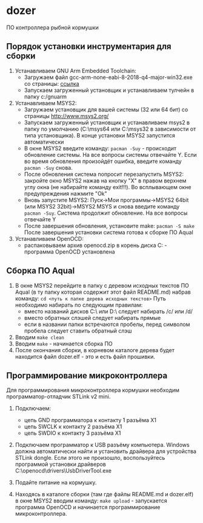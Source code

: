 # dozer
ПО контроллера рыбной кормушки
## Порядок установки инструментария для сборки
1. Устанавливаем GNU Arm Embedded Toolchain:
   - Загружаем файл gcc-arm-none-eabi-8-2018-q4-major-win32.exe со страницы: [ссылка](https://developer.arm.com/-/media/Files/downloads/gnu-rm/8-2018q4/gcc-arm-none-eabi-8-2018-q4-major-win32.exe?revision=ac917577-a723-4619-b2f0-86a551638834?product=GNU%20Arm%20Embedded%20Toolchain,32-bit,,Windows,8-2018-q4-major)
   - Запускаем загруженный установщик и устанавливаем тулчейн в папку c:/gnuarm
2. Устанавливаем MSYS2:
   - Загружаем установщик для вашей системы (32 или 64 бит) со страницы http://www.msys2.org/
   - Запускаем загруженный установщик и устанавливаем msys2 в папку по умолчанию (C:\msys64 или C:\msys32 в зависимости от типа установщика). В конце установки MSYS2 запустится автоматически
   - В окне MSYS2 введите команду: `pacman -Suy` - происходит обновление системы. На все вопросы системы отвечайте Y. Если во время обновления произойдёт ошибка, введите команду `pacman -Suy` снова.
   - После обновления система попросит перезапустить MSYS2: закройте окно MSYS2 нажав на кнопку "X" в правом верхнем углу окна (не набирайте команду exit!!!). Во всплывающем окне предупреждения нажмите "Ok"
   - Вновь запустите MSYS2: Пуск->Мои программы->MSYS2 64bit (или MSYS2 32bit)->MSYS2 MSYS и снова введите команду `pacman -Suy`. Система продолжит обновление. На все вопросы отвечайте Y
   - После завершения обновления, установите make: `pacman -S make` После завершения установки система готова к сборке ПО Aqual
3. Устанавливаем OpenOCD:
   - распаковываем архив openocd.zip в корень диска C: - программа OpenOCD установлена
## Сборка ПО Aqual
1. В окне MSYS2 перейдите в папку с деревом исходных текстов ПО Aqual (в ту папку которая содержит этот файл README.md) набрав команду: `cd <путь к папке дерева исходных текстов>` Путь необходимо набирать по следующим правилам:
   - вместо названий дисков C:\ или D:\ следует набирать /c/ или /d/
   - вместо обратных слэшей следует набирать прямые
   - если в названии папки встречаются пробелы, перед символом пробела следует ставить обратный слэш
2. Вводим `make clean`
3. Вводим `make` - начинается сборка ПО
4. После окончания сборки, в корневом каталоге дерева будет находится файл dozer.elf - это и есть файл прошивки.
## Программирование микроконтроллера
Для программирования микроконтроллера кормушки необходим программатор-отладчик STLink v2 mini.

1. Подключаем:
   - цепь GND программатора к контакту 1 разъёма X1
   - цепь SWCLK к контакту 2 разъёма X1
   - цепь SWDIO к контакту 3 разъёма X1

2. Подключаем программатор к USB разъёму компьютера. Windows должна автоматически найти и установить драйвера для устройства STLink dongle. Если этого не произошло, воспользуйтесь программой установки драйверов C:\openocd\drivers\UsbDriverTool.exe
3. Подайте питание на кормушку.
4. Находясь в каталоге сборки (там где файлы README.md и dozer.elf) в окне MSYS2 вводим команду: `make upload` - запускается программа OpenOCD и начинается программирование микроконтроллера.
